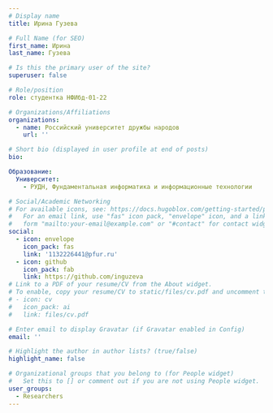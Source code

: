 ```yaml
---
# Display name
title: Ирина Гузева 

# Full Name (for SEO)
first_name: Ирина
last_name: Гузева

# Is this the primary user of the site?
superuser: false

# Role/position
role: студентка НФИбд-01-22

# Organizations/Affiliations
organizations:
  - name: Российский университет дружбы народов 
    url: ''

# Short bio (displayed in user profile at end of posts)
bio:

Образование:
  Университет:
    - РУДН, Фундаментальная информатика и информационные технологии 

# Social/Academic Networking
# For available icons, see: https://docs.hugoblox.com/getting-started/page-builder/#icons
#   For an email link, use "fas" icon pack, "envelope" icon, and a link in the
#   form "mailto:your-email@example.com" or "#contact" for contact widget.
social:
  - icon: envelope
    icon_pack: fas
    link: '1132226441@pfur.ru'
  - icon: github
    icon_pack: fab
    link: https://github.com/inguzeva
# Link to a PDF of your resume/CV from the About widget.
# To enable, copy your resume/CV to static/files/cv.pdf and uncomment the lines below.
# - icon: cv
#   icon_pack: ai
#   link: files/cv.pdf

# Enter email to display Gravatar (if Gravatar enabled in Config)
email: ''

# Highlight the author in author lists? (true/false)
highlight_name: false

# Organizational groups that you belong to (for People widget)
#   Set this to [] or comment out if you are not using People widget.
user_groups:
  - Researchers
---
```

